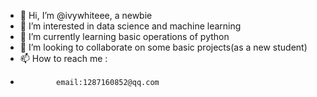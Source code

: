 - 👋 Hi, I’m @ivywhiteee, a newbie
- 👀 I’m interested in data science and machine learning
- 🌱 I’m currently learning basic operations of python
- 💞️ I’m looking to collaborate on some basic projects(as a new student)
- 📫 How to reach me :
-             email:1287160852@qq.com

<!---
ivywhiteee/ivywhiteee is a ✨ special ✨ repository because its `README.md` (this file) appears on your GitHub profile.
You can click the Preview link to take a look at your changes.
--->
